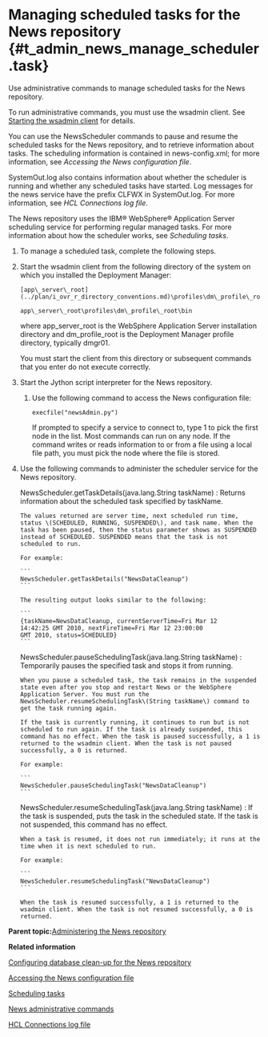 # Managing scheduled tasks for the News repository {#t_admin_news_manage_scheduler .task}

Use administrative commands to manage scheduled tasks for the News repository.

To run administrative commands, you must use the wsadmin client. See [Starting the wsadmin client](t_admin_wsadmin_starting.md) for details.

You can use the NewsScheduler commands to pause and resume the scheduled tasks for the News repository, and to retrieve information about tasks. The scheduling information is contained in news-config.xml; for more information, see *Accessing the News configuration file*.

SystemOut.log also contains information about whether the scheduler is running and whether any scheduled tasks have started. Log messages for the news service have the prefix CLFWX in SystemOut.log. For more information, see *HCL Connections log file*.

The News repository uses the IBM® WebSphere® Application Server scheduling service for performing regular managed tasks. For more information about how the scheduler works, see *Scheduling tasks*.

1.  To manage a scheduled task, complete the following steps.
2.  Start the wsadmin client from the following directory of the system on which you installed the Deployment Manager:

    ```
    [app\_server\_root](../plan/i_ovr_r_directory_conventions.md)\profiles\dm\_profile\_root\bin
    ```

    ```
    app\_server\_root\profiles\dm\_profile\_root\bin
    ```

    where app\_server\_root is the WebSphere Application Server installation directory and dm\_profile\_root is the Deployment Manager profile directory, typically dmgr01.

    You must start the client from this directory or subsequent commands that you enter do not execute correctly.

3.  Start the Jython script interpreter for the News repository.

    1.  Use the following command to access the News configuration file:

        ```
        execfile("newsAdmin.py")
        ```

        If prompted to specify a service to connect to, type 1 to pick the first node in the list. Most commands can run on any node. If the command writes or reads information to or from a file using a local file path, you must pick the node where the file is stored.

4.  Use the following commands to administer the scheduler service for the News repository.

    NewsScheduler.getTaskDetails\(java.lang.String taskName\)
    :   Returns information about the scheduled task specified by taskName.

        The values returned are server time, next scheduled run time, status \(SCHEDULED, RUNNING, SUSPENDED\), and task name. When the task has been paused, then the status parameter shows as SUSPENDED instead of SCHEDULED. SUSPENDED means that the task is not scheduled to run.

        For example:

        ```
        NewsScheduler.getTaskDetails("NewsDataCleanup")
        ```

        The resulting output looks similar to the following:

        ```
        {taskName=NewsDataCleanup, currentServerTime=Fri Mar 12 
        14:42:25 GMT 2010, nextFireTime=Fri Mar 12 23:00:00 
        GMT 2010, status=SCHEDULED}
        ```

    NewsScheduler.pauseSchedulingTask\(java.lang.String taskName\)
    :   Temporarily pauses the specified task and stops it from running.

        When you pause a scheduled task, the task remains in the suspended state even after you stop and restart News or the WebSphere Application Server. You must run the NewsScheduler.resumeSchedulingTask\(String taskName\) command to get the task running again.

        If the task is currently running, it continues to run but is not scheduled to run again. If the task is already suspended, this command has no effect. When the task is paused successfully, a 1 is returned to the wsadmin client. When the task is not paused successfully, a 0 is returned.

        For example:

        ```
        NewsScheduler.pauseSchedulingTask("NewsDataCleanup")
        ```

    NewsScheduler.resumeSchedulingTask\(java.lang.String taskName\)
    :   If the task is suspended, puts the task in the scheduled state. If the task is not suspended, this command has no effect.

        When a task is resumed, it does not run immediately; it runs at the time when it is next scheduled to run.

        For example:

        ```
        NewsScheduler.resumeSchedulingTask("NewsDataCleanup")
        ```

        When the task is resumed successfully, a 1 is returned to the wsadmin client. When the task is not resumed successfully, a 0 is returned.


**Parent topic:**[Administering the News repository](../admin/c_admin_news.md)

**Related information**  


[Configuring database clean-up for the News repository](../admin/t_admin_homepage_config_news_data_cleanup.md)

[Accessing the News configuration file](../admin/t_admin_homepage_access_news_config.md)

[Scheduling tasks](../admin/c_admin_common_was_scheduler.md)

[News administrative commands](../admin/r_admin_news_admin_props.md)

[HCL Connections log file](../troubleshoot/c_log_file.md)

